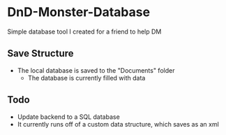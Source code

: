 # DnD-Monster-Database
Simple database tool I created for a friend to help DM

## Save Structure
* The local database is saved to the "Documents" folder
  * The database is currently filled with data
  
## Todo
* Update backend to a SQL database
* It currently runs off of a custom data structure, which saves as an xml

